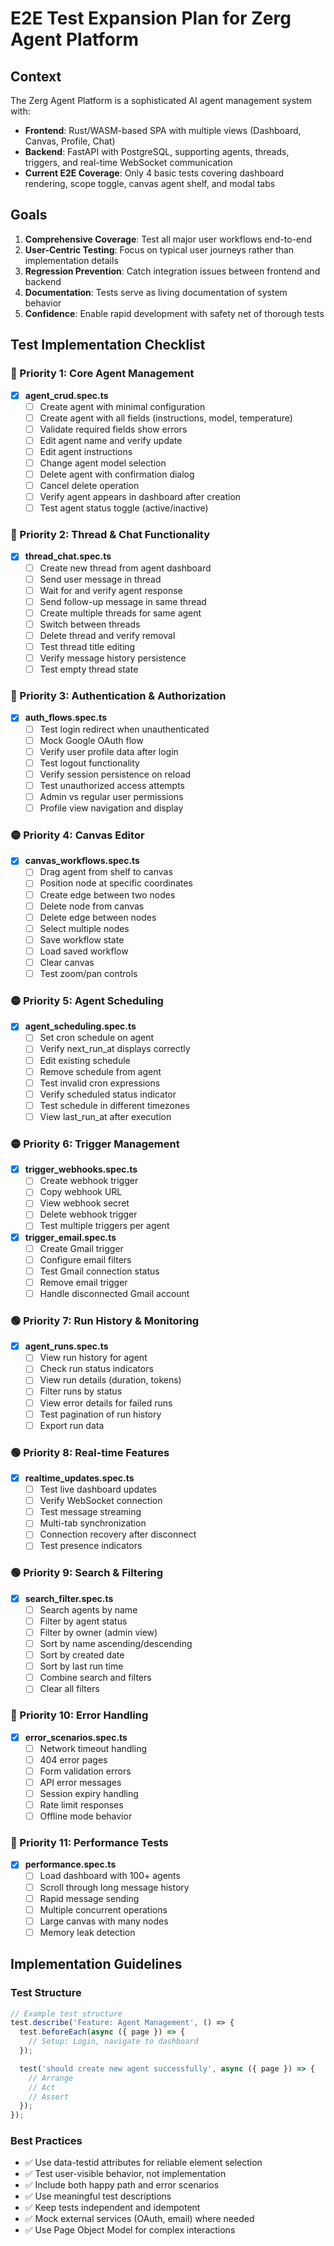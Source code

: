 # E2E Test Expansion Plan for Zerg Agent Platform

## Context

The Zerg Agent Platform is a sophisticated AI agent management system with:
- **Frontend**: Rust/WASM-based SPA with multiple views (Dashboard, Canvas, Profile, Chat)
- **Backend**: FastAPI with PostgreSQL, supporting agents, threads, triggers, and real-time WebSocket communication
- **Current E2E Coverage**: Only 4 basic tests covering dashboard rendering, scope toggle, canvas agent shelf, and modal tabs

## Goals

1. **Comprehensive Coverage**: Test all major user workflows end-to-end
2. **User-Centric Testing**: Focus on typical user journeys rather than implementation details
3. **Regression Prevention**: Catch integration issues between frontend and backend
4. **Documentation**: Tests serve as living documentation of system behavior
5. **Confidence**: Enable rapid development with safety net of thorough tests

## Test Implementation Checklist

### 🔴 Priority 1: Core Agent Management
- [x] **agent_crud.spec.ts**
  - [ ] Create agent with minimal configuration
  - [ ] Create agent with all fields (instructions, model, temperature)
  - [ ] Validate required fields show errors
  - [ ] Edit agent name and verify update
  - [ ] Edit agent instructions
  - [ ] Change agent model selection
  - [ ] Delete agent with confirmation dialog
  - [ ] Cancel delete operation
  - [ ] Verify agent appears in dashboard after creation
  - [ ] Test agent status toggle (active/inactive)

### 🔴 Priority 2: Thread & Chat Functionality
- [x] **thread_chat.spec.ts**
  - [ ] Create new thread from agent dashboard
  - [ ] Send user message in thread
  - [ ] Wait for and verify agent response
  - [ ] Send follow-up message in same thread
  - [ ] Create multiple threads for same agent
  - [ ] Switch between threads
  - [ ] Delete thread and verify removal
  - [ ] Test thread title editing
  - [ ] Verify message history persistence
  - [ ] Test empty thread state

### 🔴 Priority 3: Authentication & Authorization
- [x] **auth_flows.spec.ts**
  - [ ] Test login redirect when unauthenticated
  - [ ] Mock Google OAuth flow
  - [ ] Verify user profile data after login
  - [ ] Test logout functionality
  - [ ] Verify session persistence on reload
  - [ ] Test unauthorized access attempts
  - [ ] Admin vs regular user permissions
  - [ ] Profile view navigation and display

### 🟡 Priority 4: Canvas Editor
- [x] **canvas_workflows.spec.ts**
  - [ ] Drag agent from shelf to canvas
  - [ ] Position node at specific coordinates
  - [ ] Create edge between two nodes
  - [ ] Delete node from canvas
  - [ ] Delete edge between nodes
  - [ ] Select multiple nodes
  - [ ] Save workflow state
  - [ ] Load saved workflow
  - [ ] Clear canvas
  - [ ] Test zoom/pan controls

### 🟡 Priority 5: Agent Scheduling
- [x] **agent_scheduling.spec.ts**
  - [ ] Set cron schedule on agent
  - [ ] Verify next_run_at displays correctly
  - [ ] Edit existing schedule
  - [ ] Remove schedule from agent
  - [ ] Test invalid cron expressions
  - [ ] Verify scheduled status indicator
  - [ ] Test schedule in different timezones
  - [ ] View last_run_at after execution

### 🟡 Priority 6: Trigger Management
- [x] **trigger_webhooks.spec.ts**
  - [ ] Create webhook trigger
  - [ ] Copy webhook URL
  - [ ] View webhook secret
  - [ ] Delete webhook trigger
  - [ ] Test multiple triggers per agent
  
- [x] **trigger_email.spec.ts**
  - [ ] Create Gmail trigger
  - [ ] Configure email filters
  - [ ] Test Gmail connection status
  - [ ] Remove email trigger
  - [ ] Handle disconnected Gmail account

### 🟢 Priority 7: Run History & Monitoring
- [x] **agent_runs.spec.ts**
  - [ ] View run history for agent
  - [ ] Check run status indicators
  - [ ] View run details (duration, tokens)
  - [ ] Filter runs by status
  - [ ] View error details for failed runs
  - [ ] Test pagination of run history
  - [ ] Export run data

### 🟢 Priority 8: Real-time Features
- [x] **realtime_updates.spec.ts**
  - [ ] Test live dashboard updates
  - [ ] Verify WebSocket connection
  - [ ] Test message streaming
  - [ ] Multi-tab synchronization
  - [ ] Connection recovery after disconnect
  - [ ] Test presence indicators

### 🟢 Priority 9: Search & Filtering
- [x] **search_filter.spec.ts**
  - [ ] Search agents by name
  - [ ] Filter by agent status
  - [ ] Filter by owner (admin view)
  - [ ] Sort by name ascending/descending
  - [ ] Sort by created date
  - [ ] Sort by last run time
  - [ ] Combine search and filters
  - [ ] Clear all filters

### 🔵 Priority 10: Error Handling
- [x] **error_scenarios.spec.ts**
  - [ ] Network timeout handling
  - [ ] 404 error pages
  - [ ] Form validation errors
  - [ ] API error messages
  - [ ] Session expiry handling
  - [ ] Rate limit responses
  - [ ] Offline mode behavior

### 🔵 Priority 11: Performance Tests
- [x] **performance.spec.ts**
  - [ ] Load dashboard with 100+ agents
  - [ ] Scroll through long message history
  - [ ] Rapid message sending
  - [ ] Multiple concurrent operations
  - [ ] Large canvas with many nodes
  - [ ] Memory leak detection

## Implementation Guidelines

### Test Structure
```typescript
// Example test structure
test.describe('Feature: Agent Management', () => {
  test.beforeEach(async ({ page }) => {
    // Setup: Login, navigate to dashboard
  });

  test('should create new agent successfully', async ({ page }) => {
    // Arrange
    // Act
    // Assert
  });
});
```

### Best Practices
- ✅ Use data-testid attributes for reliable element selection
- ✅ Test user-visible behavior, not implementation
- ✅ Include both happy path and error scenarios
- ✅ Use meaningful test descriptions
- ✅ Keep tests independent and idempotent
- ✅ Mock external services (OAuth, email) where needed
- ✅ Use Page Object Model for complex interactions
